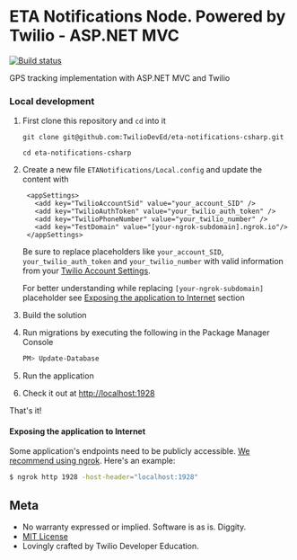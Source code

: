 # ETA Notifications Node. Powered by Twilio - ASP.NET MVC

[![Build status](https://ci.appveyor.com/api/projects/status/yqxays3pbnjsau25?svg=true)](https://ci.appveyor.com/project/TwilioDevEd/eta-notifications-csharp)

GPS tracking implementation with ASP.NET MVC and Twilio

### Local development

1. First clone this repository and `cd` into it
   ```
   git clone git@github.com:TwilioDevEd/eta-notifications-csharp.git

   cd eta-notifications-csharp
   ```

1. Create a new file `ETANotifications/Local.config` and update the content with

   ```
    <appSettings>
      <add key="TwilioAccountSid" value="your_account_SID" />
      <add key="TwilioAuthToken" value="your_twilio_auth_token" />
      <add key="TwilioPhoneNumber" value="your_twilio_number" />
      <add key="TestDomain" value="[your-ngrok-subdomain].ngrok.io"/>
    </appSettings>
   ```
   Be sure to replace placeholders like `your_account_SID`, `your_twilio_auth_token` and `your_twilio_number` with valid information from your
   [Twilio Account Settings](https://www.twilio.com/user/account/settings).

   For better understanding while replacing ```[your-ngrok-subdomain]``` placeholder see [Exposing the application to Internet](#ngrok) section

1. Build the solution

1. Run migrations by executing the following in the Package Manager Console

  	```bash
    PM> Update-Database
    ```

1. Run the application

1. Check it out at [http://localhost:1928](http://localhost:1928)

That's it!

#### Exposing the application to Internet<a name="ngrok">

Some application's endpoints need to be publicly accessible. [We recommend using ngrok](https://www.twilio.com/blog/2015/09/6-awesome-reasons-to-use-ngrok-when-testing-webhooks.html). Here's an example:

  ```bash
  $ ngrok http 1928 -host-header="localhost:1928"
  ```

## Meta

* No warranty expressed or implied. Software is as is. Diggity.
* [MIT License](http://www.opensource.org/licenses/mit-license.html)
* Lovingly crafted by Twilio Developer Education.
